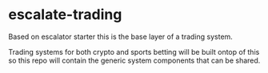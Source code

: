 # escalate-trading

Based on escalator starter this is the base layer of a trading system. 

Trading systems for both crypto and sports betting will be built ontop of this so this repo will contain the generic system components that can be shared. 
